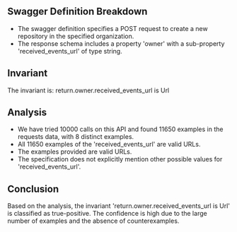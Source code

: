 ## Swagger Definition Breakdown
- The swagger definition specifies a POST request to create a new repository in the specified organization.
- The response schema includes a property 'owner' with a sub-property 'received_events_url' of type string.

## Invariant
The invariant is: return.owner.received_events_url is Url

## Analysis
- We have tried 10000 calls on this API and found 11650 examples in the requests data, with 8 distinct examples.
- All 11650 examples of the 'received_events_url' are valid URLs.
- The examples provided are valid URLs.
- The specification does not explicitly mention other possible values for 'received_events_url'.

## Conclusion
Based on the analysis, the invariant 'return.owner.received_events_url is Url' is classified as true-positive. The confidence is high due to the large number of examples and the absence of counterexamples.
